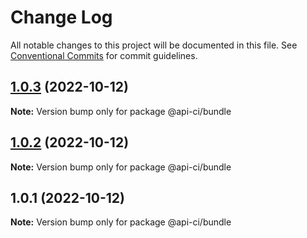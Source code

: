 # Change Log

All notable changes to this project will be documented in this file.
See [Conventional Commits](https://conventionalcommits.org) for commit guidelines.

## [1.0.3](https://github.com/dinavinter/openapi-bots/compare/v1.0.2...v1.0.3) (2022-10-12)

**Note:** Version bump only for package @api-ci/bundle

## [1.0.2](https://github.com/dinavinter/openapi-bots/compare/v1.0.1...v1.0.2) (2022-10-12)

**Note:** Version bump only for package @api-ci/bundle

## 1.0.1 (2022-10-12)

**Note:** Version bump only for package @api-ci/bundle
